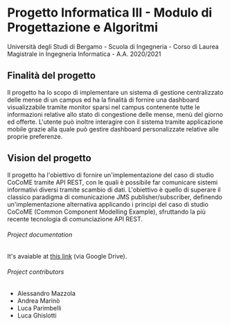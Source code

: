 # Progetto Informatica III - Modulo di Progettazione e Algoritmi
Università degli Studi di Bergamo - Scuola di Ingegneria - Corso di Laurea Magistrale in Ingegneria Informatica - A.A. 2020/2021

## Finalità del progetto
Il progetto ha lo scopo di implementare un sistema di gestione centralizzato delle mense di un campus ed ha la finalità di fornire una dashboard visualizzabile tramite monitor sparsi nel campus contenente tutte le informazioni relative allo stato di congestione delle mense, menù del giorno ed offerte. L'utente può inoltre interagire con il sistema tramite applicazione mobile grazie alla quale può gestire dashboard personalizzate relative alle proprie preferenze.

## Vision del progetto
Il progetto ha l'obiettivo di fornire un'implementazione del caso di studio CoCoME tramite API REST, con le quali è possibile far comunicare sistemi informativi diversi tramite scambio di dati. L'obiettivo è quello di superare il classico paradigma di comunicazione JMS publisher/subscriber, definendo un'implementazione alternativa applicando i principi del caso di studio CoCoME (Common Component Modelling Example), sfruttando la più recente tecnologia di comunciazione API REST.

###### Project documentation
It's avaiable at [this link](https://drive.google.com/file/d/1nLnuFBAMoc-K9GVrwKDNrn_lVJqkADav/view?usp=sharing) (via Google Drive).

###### Project contributors
- Alessandro Mazzola
- Andrea Marinò
- Luca Parimbelli
- Luca Ghislotti



